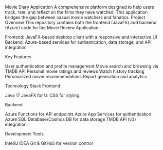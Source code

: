 Movie Diary Application
A comprehensive platform designed to help users track, rate, and reflect on the films they have watched. This application bridges the gap between casual movie watchers and fanatics.
Project Overview
This repository contains both the frontend (JavaFX) and backend (Azure) code for the Movie Review Application:

Frontend: JavaFX-based desktop client with a responsive and interactive UI
Backend: Azure-based services for authentication, data storage, and API integration

Key Features

User authentication and profile management
Movie search and browsing via TMDB API
Personal movie ratings and reviews
Watch history tracking
Personalized movie recommendations
Report generation and analytics

Technology Stack
Frontend

Java 17
JavaFX for UI
CSS for styling

Backend

Azure Functions for API endpoints
Azure App Services for authentication
Azure SQL Database/Cosmos DB for data storage
TMDB API (v3) integration

Development Tools

IntelliJ IDEA
Git & GitHub for version control
